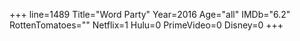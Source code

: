 +++
line=1489
Title="Word Party"
Year=2016
Age="all"
IMDb="6.2"
RottenTomatoes=""
Netflix=1
Hulu=0
PrimeVideo=0
Disney=0
+++

